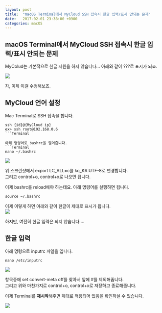 ```yaml
---
layout: post
title:  "macOS Terminal에서 MyCloud SSH 접속시 한글 입력/표시 안되는 문제"
date:   2017-02-01 23:38:00 +0900
categories: macOS
---
```


## macOS Terminal에서 MyCloud SSH 접속시 한글 입력/표시 안되는 문제

MyColud는 기본적으로 한글 지원을 하지 않습니다... 아래와 같이 ???로 표시가 되죠.  

![]({{site.baseurl}}/assets/2017-02-01-Can_not_input_and_display_Korean_when_connecting_My_Cloud_SSH_from_macOS_Terminal/1.png)  

자, 이제 이걸 수정해보죠.  

## MyCloud 언어 설정
Mac Terminal로 SSH 접속을 합니다.  
```Terminal
ssh {id}@{MyCloud ip}  
ex> ssh root@192.168.0.6
```Terminal

아래 명령어로 bashrc을 열어줍니다.  
```Terminal
nano ~/.bashrc  
```

![]({{site.baseurl}}/assets/2017-02-01-Can_not_input_and_display_Korean_when_connecting_My_Cloud_SSH_from_macOS_Terminal/2.png)  

위 스크린샷에서 export LC_ALL=c를 ko_KR.UTF-8로 변경합니다.  
그리고 control+o, control+x로 나오면 됩니다.  

이제 bashrc를 reload해야 하는데요. 아래 명령어를 실행하면 됩니다.  

```Terminal
source ~/.bashrc
```

이제 이렇게 하면 아래와 같이 한글이 제대로 표시가 됩니다.  
![]({{site.baseurl}}/assets/2017-02-01-Can_not_input_and_display_Korean_when_connecting_My_Cloud_SSH_from_macOS_Terminal/3.png)  

하지만, 여전히 한글 입력은 되지 않습니다....  

## 한글 입력
아래 명령으로 inputrc 파일을 엽니다.
```Terminal
nano /etc/inputrc  
```

![]({{site.baseurl}}/assets/2017-02-01-Can_not_input_and_display_Korean_when_connecting_My_Cloud_SSH_from_macOS_Terminal/4.png)  

항목중에 set convert-meta off를 찾아서 앞에 #를 제외해줍니다.  
그리고 위와 마찬가지로 control+o, control+x로 저장하고 종료해줍니다.  

이제 Terminal를 **재시작**해주면 제대로 적용되어 있음을 확인하실 수 있습니다.  

![]({{site.baseurl}}/assets/2017-02-01-Can_not_input_and_display_Korean_when_connecting_My_Cloud_SSH_from_macOS_Terminal/5.png)  
